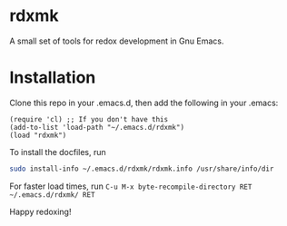 # rdxmk
A small set of tools for redox development in Gnu Emacs.
# Installation
Clone this repo in your .emacs.d, then add the following in your .emacs:

```elisp
(require 'cl) ;; If you don't have this
(add-to-list 'load-path "~/.emacs.d/rdxmk")
(load "rdxmk")
```
To install the docfiles, run
```bash
sudo install-info ~/.emacs.d/rdxmk/rdxmk.info /usr/share/info/dir
```

For faster load times, run `C-u M-x byte-recompile-directory RET ~/.emacs.d/rdxmk/ RET`

Happy redoxing!
